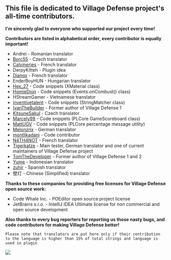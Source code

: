## This file is dedicated to **Village Defense** project's all-time contributors.

**I'm sincerely glad to everyone who supported our project every time!**

**Contributors are listed in alphabetical order, every contributor is equally important!**
* Andrei - Romanian translator
* [Borc55](https://www.spigotmc.org/members/borc55.108890/) - Czech translator
* [Calvineries](https://www.spigotmc.org/members/calvineries.120470/) - French translator
* DerpyKitteh - Plugin idea
* [Dianox](https://www.spigotmc.org/members/dianox.74931/) - French translator
* EnderBoyHUN - Hungarian translator
* [Hex_27](https://www.spigotmc.org/members/hex_27.23764/) - Code snippets (XMaterial class)
* [HomieDion](https://www.spigotmc.org/members/homiedion.118743/) - Code snippets (Events.onCombust() class)
* HStreamGamer - Vietnamese translator
* [inventivetalent](https://www.spigotmc.org/members/inventivetalent.6643/) - Code snippets (StringMatcher class)
* [IvanTheBuilder](https://www.spigotmc.org/members/ivanthebuilder.18881/) - Former author of Village Defense 1
* [KitsuneSakul](https://www.spigotmc.org/members/kitsunesakul.61401/) - Czech translator
* [Marcely99](https://www.spigotmc.org/members/marcely99.62672/) - Code snippets (PLCore GameScoreboard class)
* [MattUGV](https://www.spigotmc.org/members/mattugv.139086/) - Code snippets (PLCore percentage message utility)
* [Melonzrix](https://www.spigotmc.org/members/melongun77.147284/) - German translator
* [montlikadani](https://www.spigotmc.org/members/toldi.251100/) - Code contributor
* [N4TH4NOT](https://www.spigotmc.org/members/n4th4not.400311/) - French translator
* [Tigerkatze](https://www.spigotmc.org/members/tigerkatze.414545/) - Main tester, German translator and one of current maintainers of Village Defense project
* [TomTheDeveloper](https://www.spigotmc.org/members/tomthedeveloper.4729/) - Former author of Village Defense 1 and 2
* [Yume](https://www.spigotmc.org/members/demonmugen.310240/) - Indonesian translator
* [zuhir](https://www.spigotmc.org/members/zuhir.31452/) - Spanish translator
* 壁灯 - Chinese (Simplified) translator

**Thanks to these companies for providing free licenses for Village Defense open source work:**
* Code Whale Inc. - POEditor open source project license
* JetBrains s.r.o. - IntelliJ IDEA Ultimate license for non commercial and open source development

**Also thanks to every bug reporters for reporting us those nasty bugs, and code contributors for making Village Defense better!**

`Please note that translators are put here only if their contribution to the language is higher than 15% of total strings and language is used in plugin`

![](https://i.imgur.com/LFakRC8.png)

